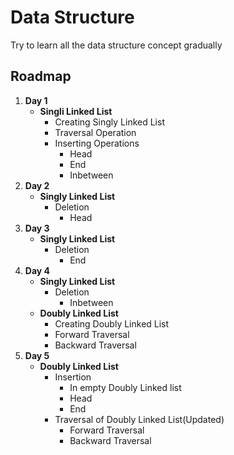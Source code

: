 
# Data Structure

Try to learn all the data structure concept gradually 


## Roadmap

1. **Day 1**
    - **Singli Linked List**
        - Creating Singly Linked List
        - Traversal Operation
        - Inserting Operations
            - Head
            - End
            - Inbetween        
2. **Day 2**
    - **Singly Linked List**
        - Deletion
            - Head
3. **Day 3**
    - **Singly Linked List**
        - Deletion
            - End
4. **Day 4**
    - **Singly Linked List**
        - Deletion
            - Inbetween
    - **Doubly Linked List**
        - Creating Doubly Linked List
        - Forward Traversal
        - Backward Traversal
5. **Day 5**
    - **Doubly Linked List**
        - Insertion
            - In empty Doubly Linked list
            - Head 
            - End
        - Traversal of Doubly Linked List(Updated)
            - Forward Traversal
            - Backward Traversal
        

